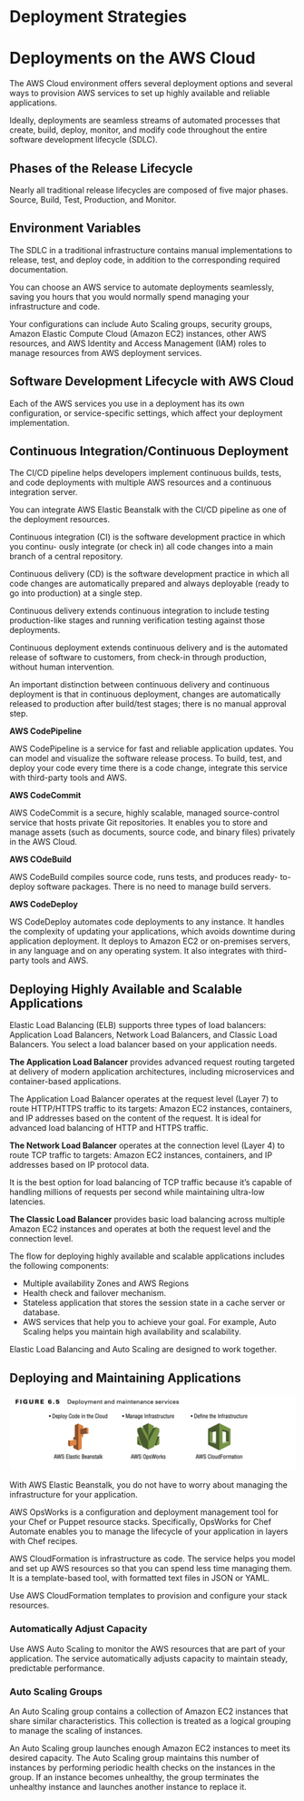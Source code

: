 # Deployment Strategies

# Deployments on the AWS Cloud

The AWS Cloud environment offers several deployment options and several ways to provision AWS services to set up highly
available and reliable applications.

Ideally, deployments are seamless streams of automated processes that create, build, deploy, monitor, and modify code
throughout the entire software development lifecycle (SDLC).

## Phases of the Release Lifecycle

Nearly all traditional release lifecycles are composed of five major phases.
Source, Build, Test, Production, and Monitor.

## Environment Variables

The SDLC in a traditional infrastructure contains manual implementations to release, test, and deploy code, in addition
to the corresponding required documentation.

You can choose an AWS service to automate deployments seamlessly, saving you hours that you would normally spend
managing your infrastructure and code.

Your configurations can include Auto Scaling groups, security groups, Amazon Elastic Compute Cloud (Amazon EC2)
instances, other AWS resources, and AWS Identity and Access Management (IAM) roles to manage resources from AWS
deployment services.

## Software Development Lifecycle with AWS Cloud

Each of the AWS services you use in a deployment has its own configuration, or service-specific settings, which affect
your deployment implementation.

## Continuous Integration/Continuous Deployment

The CI/CD pipeline helps developers implement continuous builds, tests, and code deployments with multiple AWS
resources and a continuous integration server.

You can integrate AWS Elastic Beanstalk with the CI/CD pipeline as one of the deployment resources.

Continuous integration (CI) is the software development practice in which you continu- ously integrate (or check in) all
code changes into a main branch of a central repository.

Continuous delivery (CD) is the software development practice in which all code changes are automatically prepared and
always deployable (ready to go into production) at a single step.

Continuous delivery extends continuous integration to include testing production-like stages and running verification
testing against those deployments.

Continuous deployment extends continuous delivery and is the automated release of software to customers, from check-in
through production, without human intervention.

An important distinction between continuous delivery and continuous deployment is that in continuous deployment, changes
are automatically released to production after build/test stages; there is no manual approval step.

**AWS CodePipeline**

AWS CodePipeline is a service for fast and reliable application updates. You can model and visualize the software
release process. To build, test, and deploy your code every time there is a code change, integrate this service with
third-party tools and AWS.

**AWS CodeCommit**

AWS CodeCommit is a secure, highly scalable, managed source-control service that hosts private Git repositories. It
enables you to store and manage assets (such as documents, source code, and binary files) privately in the AWS Cloud.

**AWS COdeBuild**

AWS CodeBuild compiles source code, runs tests, and produces ready- to-deploy software packages. There is no need to
manage build servers.

**AWS CodeDeploy**

WS CodeDeploy automates code deployments to any instance. It handles the complexity of updating your applications, which
avoids downtime during application deployment. It deploys to Amazon EC2 or on-premises servers, in any language and on
any operating system. It also integrates with third-party tools and AWS.

## Deploying Highly Available and Scalable Applications

Elastic Load Balancing (ELB) supports three types of load balancers: Application Load Balancers, Network Load Balancers,
and Classic Load Balancers. You select a load balancer based on your application needs.

**The Application Load Balancer** provides advanced request routing targeted at delivery of modern application
architectures, including microservices and container-based applications.

The Application Load Balancer operates at the request level (Layer 7) to route HTTP/HTTPS traffic to its targets: Amazon
EC2 instances, containers, and IP addresses based on the content of the request. It is ideal for advanced load balancing
of HTTP and HTTPS traffic.

**The Network Load Balancer** operates at the connection level (Layer 4) to route TCP traffic to targets: Amazon EC2
instances, containers, and IP addresses based on IP protocol data.

It is the best option for load balancing of TCP traffic because it’s capable of handling millions of requests per second
while maintaining ultra-low latencies.

**The Classic Load Balancer** provides basic load balancing across multiple Amazon EC2 instances and operates at both
the request level and the connection level.

The flow for deploying highly available and scalable applications includes the following components:

- Multiple availability Zones and AWS Regions
- Health check and failover mechanism.
- Stateless application that stores the session state in a cache server or database.
- AWS services that help you to achieve your goal. For example, Auto Scaling helps you maintain high availability and
  scalability.

Elastic Load Balancing and Auto Scaling are designed to work together.

## Deploying and Maintaining Applications

![](Deployment-and-maintenance-services.png)

With AWS Elastic Beanstalk, you do not have to worry about managing the infrastructure for your application.

AWS OpsWorks is a configuration and deployment management tool for your Chef or Puppet resource stacks. Specifically,
OpsWorks for Chef Automate enables you to manage the lifecycle of your application in layers with Chef recipes.

AWS CloudFormation is infrastructure as code. The service helps you model and set up AWS resources so that you can spend
less time managing them. It is a template-based tool, with formatted text files in JSON or YAML.

Use AWS CloudFormation templates to provision and configure your stack resources.

### Automatically Adjust Capacity

Use AWS Auto Scaling to monitor the AWS resources that are part of your application. The service automatically adjusts
capacity to maintain steady, predictable performance.

### Auto Scaling Groups

An Auto Scaling group contains a collection of Amazon EC2 instances that share similar characteristics. This collection
is treated as a logical grouping to manage the scaling of instances.

An Auto Scaling group launches enough Amazon EC2 instances to meet its desired capacity. The Auto Scaling group
maintains this number of instances by performing periodic health checks on the instances in the group. If an instance
becomes unhealthy, the group terminates the unhealthy instance and launches another instance to replace it.